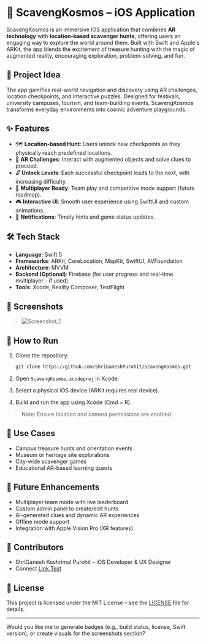 # 🚀 ScavengKosmos – iOS Application

ScavengKosmos is an immersive iOS application that combines **AR technology** with **location-based scavenger hunts**, offering users an engaging way to explore the world around them. Built with Swift and Apple's ARKit, the app blends the excitement of treasure hunting with the magic of augmented reality, encouraging exploration, problem-solving, and fun.

## 🧠 Project Idea

The app gamifies real-world navigation and discovery using AR challenges, location checkpoints, and interactive puzzles. Designed for festivals, university campuses, tourism, and team-building events, ScavengKosmos transforms everyday environments into cosmic adventure playgrounds.

## ✨ Features

* 🗺️ **Location-based Hunt**: Users unlock new checkpoints as they physically reach predefined locations.
* 🧩 **AR Challenges**: Interact with augmented objects and solve clues to proceed.
* 🔓 **Unlock Levels**: Each successful checkpoint leads to the next, with increasing difficulty.
* 👥 **Multiplayer Ready**: Team play and competitive mode support (future roadmap).
* 🎮 **Interactive UI**: Smooth user experience using SwiftUI and custom animations.
* 🔔 **Notifications**: Timely hints and game status updates.

## 🛠️ Tech Stack

* **Language**: Swift 5
* **Frameworks**: ARKit, CoreLocation, MapKit, SwiftUI, AVFoundation
* **Architecture**: MVVM
* **Backend (Optional)**: Firebase (for user progress and real-time multiplayer - if used)
* **Tools**: Xcode, Reality Composer, TestFlight

## 📱 Screenshots

> ![Screenshot_1](Screenshots/Screenshots.gif)


## 🧪 How to Run

1. Clone the repository:

   ```bash
   git clone https://github.com/ShriGaneshPurohit/ScavengKosmos.git 
   ```
2. Open `ScavengKosmos.xcodeproj` in Xcode.
3. Select a physical iOS device (ARKit requires real device).
4. Build and run the app using Xcode (Cmd + R).

> Note: Ensure location and camera permissions are enabled.

## 🧩 Use Cases

* Campus treasure hunts and orientation events
* Museum or heritage site explorations
* City-wide scavenger games
* Educational AR-based learning quests

## 🚧 Future Enhancements

* Multiplayer team mode with live leaderboard
* Custom admin panel to create/edit hunts
* AI-generated clues and dynamic AR experiences
* Offline mode support
* Integration with Apple Vision Pro (XR features)

## 👥 Contributors

* ShriGanesh Keshrimal Purohit – iOS Developer & UX Designer
* Connect [Link Text](https://www.linkedin.com/in/shriganeshpurohit/)

## 📄 License

This project is licensed under the MIT License – see the [LICENSE](LICENSE) file for details.

---

Would you like me to generate badges (e.g., build status, license, Swift version), or create visuals for the screenshots section?
